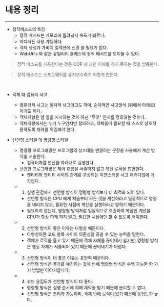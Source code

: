 # 내용 정리

---

- 정적메소드의 특징
  - 정적 메서드는 메모리에 올려놔서 속도가 빠르다.
  - 어디서든 사용 가능하다.
  - 객체 생성과 가비지 컬렉션에 신경 쓸 필요가 없다.
  - WebUtils 와 같은 유틸리티 클래스에 정적 메서드를 모아둘 수 있다.

> 정적 메소드를 사용한다는 것은 OOP 에 대한 이해를 하지 못하는 것을 방증한다.

> 정적 메소드는 소프트웨어를 유지보수하기 어렵게 만든다.

<br />

- 객체 대 컴퓨터 사고
  - 컴퓨터적 사고는 절차적 사고라고도 하며, 순차적인 사고방식 (위에서 아래로) 이기도 하다.
  - 객체지향은 할 일을 지시하는 것이 아닌 "무엇" 인지를 정의하는 것이다.
  - 객체지향에서는 누가 누구인지만 정의하고, 객체들이 필요할 때 스스로 상호작용하도록 제어를 위임해야 한다.

- 선언형 스타일 대 명령형 스타일
  - 명령형 프로그래밍은 프로그램의 상ㅇ태를 변경하는 문장을 사용해서 계산 방식을 서술한다.
    - 컴퓨터처럼 연산을 차례대로 실행한다.
  - 선언현 프로그래밍은 제어 흐름을 서술하지 않고 계산 로직을 표현한다.
    - 엔티티와 엔티티 사이의 관계로 구성되는 자연스러운 사고 패러다임에 더 가깝다.
  - 1. 실행 관점에서 선언형 방식이 명령형 방식보다 더 최적화 되어 있다.
    - 선언형 방식은 CPU 에게 처음부터 모든 것을 계산하라고 일괄적으로 명령을 내리지 않고, 필요한 시점에 계산을 실행하라고 말하기 때문이다.
    - 필요하지 않는데, 명령형 방식처럼 일괄적으로 호출하여 복잡한 계산을 CPU가 항상 하게 하지 말고, 필요한 시점에만 할 수 있도록 해야한다.
  - 2. 선언형 방식이 좋은 이유는 다형성 때문이다. 
    - 다형성이란 코드 블록 사이의 의존성을 끊을 수 있는 능력을 말한다.
    - 객체가 로직을 들고 있기 때문에 객체 자체를 끊어내기 쉽지만, 명령형 방식은 행동 자체가 서술되어 있기 때문에 끊어내기가 어렵다.
  - 3. 선언형 방식이 더 좋은 이유는 표현력 때문이다.
    - 선언형 방식은 결과를 얘기하는 것에 반해 명령형 방식은 수행 가능한 한 가지 방법만 이야기합니다.
  - 4. 코드 응집도가 선언형 방식이 더 좋다.
    - 명령형 방식은 실행 순서에 의해 제약을 받기 때문에 분리할 수 없다.
    - 선언형 방식은 분리가 가능하며, 객체 안에 로직이 있기 때문에 응집도가 높다.

